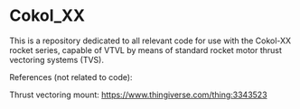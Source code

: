 # Cokol_XX

This is a repository dedicated to all relevant code for use with the Cokol-XX rocket series, capable of VTVL by means of standard rocket motor thrust vectoring systems (TVS).

References (not related to code):

Thrust vectoring mount: https://www.thingiverse.com/thing:3343523
